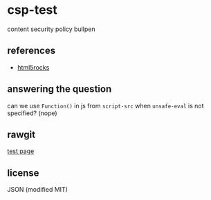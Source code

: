 # csp-test

content security policy bullpen

## references

+ [html5rocks](http://www.html5rocks.com/en/tutorials/security/content-security-policy/)

## answering the question

can we use `Function()` in js from `script-src` when `unsafe-eval` is not 
specified? (nope)

## rawgit

<a href='//rawgit.com/dfkaye/csp-test/master/csp-test.html' 
    target='_new' title='opens in new tab or window'>test page</a>

## license

JSON (modified MIT)

